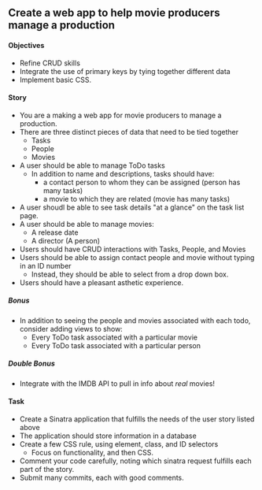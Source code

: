 ## Create a web app to help movie producers manage a production

#### Objectives

* Refine CRUD skills
* Integrate the use of primary keys by tying together different data
* Implement basic CSS.

#### Story

* You are a making a web app for movie producers to manage a production.
* There are three distinct pieces of data that need to be tied together
  * Tasks
  * People
  * Movies
* A user should be able to manage ToDo tasks
  * In addition to name and descriptions, tasks should have:
    * a contact person to whom they can be assigned (person has many tasks)
    * a movie to which they are related (movie has many tasks)
* A user shoudl be able to see task details "at a glance" on the task list page.
* A user should be able to manage movies:
  * A release date
  * A director (A person)
* Users should have CRUD interactions with Tasks, People, and Movies
* Users should be able to assign contact people and movie without typing in an ID number
  * Instead, they should be able to select from a drop down box.
* Users should have a pleasant asthetic experience.

##### *Bonus*
  * In addition to seeing the people and movies associated with each todo, consider adding views to show:
    * Every ToDo task associated with a particular movie
    * Every ToDo task associated with a particular person

##### *Double Bonus*
  * Integrate with the IMDB API to pull in info about *real* movies!


#### Task
* Create a Sinatra application that fulfills the needs of the user story listed above
* The application should store information in a database
* Create a few CSS rule, using element, class, and ID selectors
  * Focus on functionality, and then CSS.
* Comment your code carefully, noting which sinatra request fulfills each part of the story.
* Submit many commits, each with good comments.

